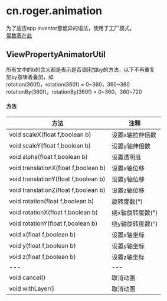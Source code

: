cn.roger.animation
========

为了适应app inventor那诡异的语法，使用了工厂模式。<br>
[常数表在此](https://www.showdoc.cc/web/#/133680866739480)<br>

## ViewPropertyAnimatorUtil
所有文中的b的含义都是表示是否调用加by的方法，以下不再重复<br>
加by意味着叠加，如<br>
rotation(360f)，rotation(360f) = 0~360，360~360<br>
rotationBy(360f)，rotationBy(360f) = 0~360，360~720<br>
#### 方法
方法|注释
-|-
void scaleX(float f,boolean b)|设置x轴拉伸倍数
void scaleY(float f,boolean b)|设置y轴伸倍数
void alpha(float f,boolean b)|设置透明度
void translationX(float f,boolean b)|设置x轴位移
void translationY(float f,boolean b)|设置y轴位移
void translationZ(float f,boolean b)|设置z轴位移
void rotation(float f,boolean b)|旋转度数(°)
void rotationX(float f,boolean b)|绕x轴旋转度数(°)
void rotationY(float f,boolean b)|绕y轴旋转度数(°)
void x(float f,boolean b)|设置x轴坐标
void y(float f,boolean b)|设置y轴坐标
void z(float f,boolean b)|设置z轴坐标
---|---
void cancel()|取消动画
void withLayer()|取消动画
